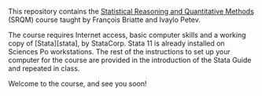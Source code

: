 
This repository contains the [Statistical Reasoning and Quantitative Methods][srqm] (SRQM) course taught by François Briatte and Ivaylo Petev.

[srqm]: http://f.briatte.org/teaching/quanti/

The course requires Internet access, basic computer skills and a working copy of [Stata][stata], by StataCorp. Stata 11 is already installed on Sciences Po workstations. The rest of the instructions to set up your computer for the course are provided in the introduction of the Stata Guide and repeated in class.

Welcome to the course, and see you soon!
